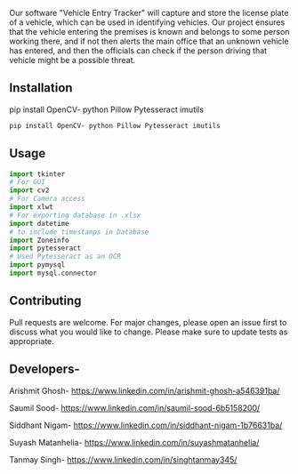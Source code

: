 Our software "Vehicle Entry Tracker" will capture and store the license plate of a vehicle, which can be used in identifying vehicles. Our project ensures that the vehicle entering the premises is known and belongs to some person working there, and if not then alerts the main office that an unknown vehicle has entered, and then the officials can check if the person driving that vehicle might be a possible threat.

## Installation

pip install OpenCV- python Pillow Pytesseract imutils   


```bash
pip install OpenCV- python Pillow Pytesseract imutils   
```

## Usage
```python
import tkinter
# For GUI
import cv2
# For Camera access
import xlwt
# For exporting database in .xlsx
import datetime
# to include timestamps in Database
import Zoneinfo
import pytesseract
# Used Pytesseract as an OCR
import pymysql
import mysql.connector

```

## Contributing
Pull requests are welcome. For major changes, please open an issue first to discuss what you would like to change.
Please make sure to update tests as appropriate.


## Developers-
Arishmit Ghosh- https://www.linkedin.com/in/arishmit-ghosh-a546391ba/

Saumil Sood- https://www.linkedin.com/in/saumil-sood-6b5158200/

Siddhant Nigam- https://www.linkedin.com/in/siddhant-nigam-1b76631ba/

Suyash Matanhelia- https://www.linkedin.com/in/suyashmatanhelia/

Tanmay Singh- https://www.linkedin.com/in/singhtanmay345/
